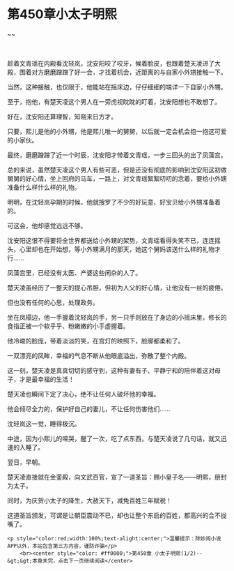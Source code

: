 # 第450章小太子明熙
~~
    	    <p name="pagetop" href="javascript:void(0);" onclick="return false" style="line-height: 35px;padding: 10px;color: #333;"> </p><p>趁着文青瑶在内殿看沈轻岚，沈安阳咬了咬牙，候着脸皮，也跟着楚天凌进了大殿，围着对方磨磨蹭蹭了好一会，才找着机会，近距离的与自家小外甥接触一下。</p><p>当然，这种接触，也仅限于，他能站在摇床边，仔仔细细的端详一下自家小外甥。</p><p>至于，抱他，有楚天凌这个男人在一旁虎视眈眈的盯着，沈安阳想也不敢想了。</p><p>好在，沈安阳还算理智，知晓来日方才。</p><p>只要，熙儿是他的小外甥，他是熙儿唯一的舅舅，以后就一定会机会抱一抱这可爱的小家伙。</p><p>最终，磨磨蹭蹭了近一个时辰，沈安阳才带着文青瑶，一步三回头的出了凤藻宫。</p><p>总的来说，虽然楚天凌这个男人有些可恶，但是还没有彻底的影响到沈安阳这初做舅舅的好心情，坐上回府的马车，一路上，对文青瑶絮絮叨叨的念着，要给小外甥准备什么样什么样的礼物。</p><p>明明，在沈轻岚孕期的时候，他就搜罗了不少的好玩意、好宝贝给小外甥准备着的。</p><p>可这会，他却感觉远远不够。</p><p>沈安阳这恨不得要将全世界都送给小外甥的架势，文青瑶看得失笑不已，连连摇头，心里却也在开始想，等小外甥满月的那天，她这个舅妈该送什么样的礼物才行……</p><p>凤藻宫里，已经没有太医、产婆这些闲杂的人了。</p><p>楚天凌虽经历了一整天的提心吊胆，但初为人父的好心情，让他没有一丝的疲倦。</p><p>但也没有任何的心思，处理政务。</p><p>坐在凤榻边，他一手握着沈轻岚的手，另一只手则放在了身边的小摇床里，修长的食指正被一个软乎乎、粉嫩嫩的小手虚握着。</p><p>他冷峻的脸庞，带着淡淡的笑，在宫灯的映照下，脸廓都柔和了。</p><p>一双漂亮的凤眸，幸福的气息不断从他眼底溢出，弥散了整个内殿。</p><p>这一刻，楚天凌是真真切切的感守到，这种有妻有子、平静宁和的陪伴着这对母子，才是最幸福的生活！</p><p>楚天凌也瞬间下定了决心，绝不让任何人破坏他的幸福。</p><p>他会倾尽全力的，保护好自己的妻儿，不让任何伤害他们……</p><p>沈轻岚这一觉，睡得极沉。</p><p>中途，因为小熙儿的啼哭，醒了一次，吃了点东西，与楚天凌说了几句话，就又迅速的入睡了。</p><p>翌日，早朝。</p><p>楚天凌直接就在金銮殿，向文武百官，宣了一道圣旨：赐小皇子名——明熙，册封为太子。</p><p>同时，为庆贺小太子的降生，大赦天下，减免百姓三年赋税！</p><p>这道圣旨颁发，可谓是让朝臣震动不已，却也让整个东启的百姓，都高兴的合不拢嘴了。</p>
    	
   	<p style="color:red;width:100%;text-alight:center;">温馨提示：除妙阅小说APP以外，本站包含第三方内容，谨防诈骗</p>
    	<br><center style="color: #ff0000;">第450章 小太子明熙(1/2)--&gt;&gt;本章未完，点击下一页继续阅读</center>
    	